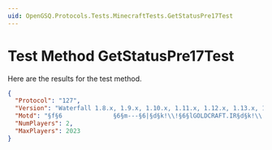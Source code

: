 ```yaml
---
uid: OpenGSQ.Protocols.Tests.MinecraftTests.GetStatusPre17Test
---
```


# Test Method GetStatusPre17Test

Here are the results for the test method.

```json
{
  "Protocol": "127",
  "Version": "Waterfall 1.8.x, 1.9.x, 1.10.x, 1.11.x, 1.12.x, 1.13.x, 1.14.x, 1.15.x, 1.16.x, 1.17.x, 1.18.x, 1.19.x, 1.20.x",
  "Motd": "§f§6              §6§m---§6|§d§k!\\!§6§lGOLDCRAFT.IR§d§k!\\!§6|§6§m---§1          §7v1.20.1",
  "NumPlayers": 2,
  "MaxPlayers": 2023
}
```
